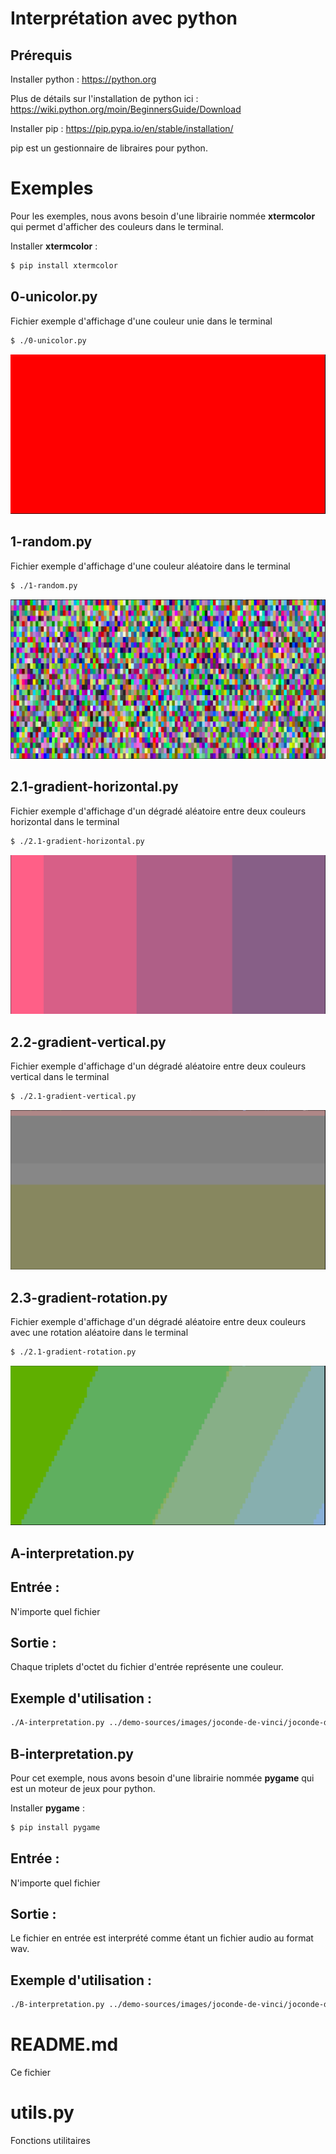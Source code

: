 Interprétation avec python
===========================

Prérequis
---------

Installer python : https://python.org

Plus de détails sur l'installation de python ici :
https://wiki.python.org/moin/BeginnersGuide/Download

Installer pip : https://pip.pypa.io/en/stable/installation/

pip est un gestionnaire de libraires pour python.

Exemples
========

Pour les exemples, nous avons besoin d'une librairie nommée **xtermcolor** qui permet d'afficher des couleurs dans le terminal.

Installer **xtermcolor** :
```bash
$ pip install xtermcolor
```

0-unicolor.py
-------------

Fichier exemple d'affichage d'une couleur unie dans le terminal
```bash
$ ./0-unicolor.py
```
![0-unicolor](results/0-unicolor.png)

1-random.py
-----------

Fichier exemple d'affichage d'une couleur aléatoire dans le terminal
```bash
$ ./1-random.py
```
![1-random](results/1-random.png)

2.1-gradient-horizontal.py
--------------------------

Fichier exemple d'affichage d'un dégradé aléatoire entre deux couleurs horizontal dans le terminal
```bash
$ ./2.1-gradient-horizontal.py
```
![2.1-gradient-horizontal](results/2.1-gradient-horizontal.png)

2.2-gradient-vertical.py
------------------------

Fichier exemple d'affichage d'un dégradé aléatoire entre deux couleurs vertical dans le terminal
```bash
$ ./2.1-gradient-vertical.py
```
![2.2-gradient-vertical](results/2.2-gradient-vertical.png)

2.3-gradient-rotation.py
------------------------

Fichier exemple d'affichage d'un dégradé aléatoire entre deux couleurs avec une rotation aléatoire dans le terminal
```bash
$ ./2.1-gradient-rotation.py
```
![2.3-gradient-rotation](results/2.3-gradient-rotation.png)


A-interpretation.py
-------------------

Entrée :
--------

N'importe quel fichier

Sortie :
--------

Chaque triplets d'octet du fichier d'entrée représente une couleur.

Exemple d'utilisation :
-----------------------

```bash
./A-interpretation.py ../demo-sources/images/joconde-de-vinci/joconde-de-vinci.bmp
```

B-interpretation.py
-------------------

Pour cet exemple, nous avons besoin d'une librairie nommée **pygame** qui est un moteur de jeux pour python.

Installer **pygame** :
```bash
$ pip install pygame
```

Entrée :
--------

N'importe quel fichier

Sortie :
--------

Le fichier en entrée est interprété comme étant un fichier audio au format wav.

Exemple d'utilisation :
-----------------------

```bash
./B-interpretation.py ../demo-sources/images/joconde-de-vinci/joconde-de-vinci.bmp
```


README.md
=========
Ce fichier

utils.py
========
Fonctions utilitaires

